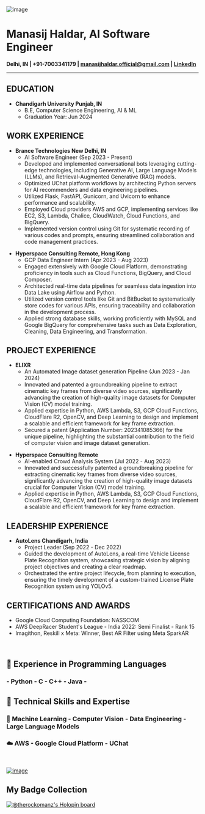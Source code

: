 ![image](https://media.licdn.com/dms/image/D4D16AQHvMkMtZMkDPw/profile-displaybackgroundimage-shrink_200_800/0/1688903162376?e=2147483647&v=beta&t=SIfM6qzISCpLVLy1g1D0k7Oop0nLEOg7hv-bVRDxWPA)

<h1>Manasij Haldar, AI Software Engineer</h1>
<p><strong>Delhi, IN | +91-7003341179 | <a href="mailto:manasijhaldar.official@gmail.com">manasijhaldar.official@gmail.com</a> | <a href="https://www.linkedin.com/in/manasij-haldar/">LinkedIn</a></strong></p>

<hr>

<h2>EDUCATION</h2>
<ul>
  <li><strong>Chandigarh University Punjab, IN</strong>
    <ul>
      <li>B.E, Computer Science Engineering, AI & ML</li>
      <li>Graduation Year: Jun 2024</li>
    </ul>
  </li>
</ul>

<h2>WORK EXPERIENCE</h2>
<ul>
  <li><strong>Brance Technologies New Delhi, IN</strong>
    <ul>
      <li>AI Software Engineer (Sep 2023 - Present)</li>
      <li>Developed and implemented conversational bots leveraging cutting-edge technologies, including Generative AI, Large Language Models (LLMs), and Retrieval-Augmented Generative (RAG) models.</li>
      <li>Optimized UChat platform workflows by architecting Python servers for AI recommenders and data engineering pipelines.</li>
      <li>Utilized Flask, FastAPI, Gunicorn, and Uvicorn to enhance performance and scalability.</li>
      <li>Employed Cloud providers AWS and GCP, implementing services like EC2, S3, Lambda, Chalice, CloudWatch, Cloud Functions, and BigQuery.</li>
      <li>Implemented version control using Git for systematic recording of various codes and prompts, ensuring streamlined collaboration and code management practices.</li>
    </ul>
  </li>
</ul>

<ul>
  <li><strong>Hyperspace Consulting Remote, Hong Kong</strong>
    <ul>
      <li>GCP Data Engineer Intern (Apr 2023 - Aug 2023)</li>
      <li>Engaged extensively with Google Cloud Platform, demonstrating proficiency in tools such as Cloud Functions, BigQuery, and Cloud Composer.</li>
      <li>Architected real-time data pipelines for seamless data ingestion into Data Lake using Airflow and Python.</li>
      <li>Utilized version control tools like Git and BitBucket to systematically store codes for various APIs, ensuring traceability and collaboration in the development process.</li>
      <li>Applied strong database skills, working proficiently with MySQL and Google BigQuery for comprehensive tasks such as Data Exploration, Cleaning, Data Engineering, and Transformation.</li>
    </ul>
  </li>
</ul>

<h2>PROJECT EXPERIENCE</h2>
<ul>
  <li><strong>ELIXR</strong>
    <ul>
      <li>An Automated Image dataset generation Pipeline (Jun 2023 - Jan 2024)</li>
      <li>Innovated and patented a groundbreaking pipeline to extract cinematic key frames from diverse video sources, significantly advancing the creation of high-quality image datasets for Computer Vision (CV) model training.</li>
      <li>Applied expertise in Python, AWS Lambda, S3, GCP Cloud Functions, CloudFlare R2, OpenCV, and Deep Learning to design and implement a scalable and efficient framework for key frame extraction.</li>
      <li>Secured a patent (Application Number: 202341085366) for the unique pipeline, highlighting the substantial contribution to the field of computer vision and image dataset generation.</li>
    </ul>
  </li>
</ul>

<ul>
  <li><strong>Hyperspace Consulting Remote</strong>
    <ul>
      <li>AI-enabled Crowd Analysis System (Jul 2022 - Aug 2023)</li>
      <li>Innovated and successfully patented a groundbreaking pipeline for extracting cinematic key frames from diverse video sources, significantly advancing the creation of high-quality image datasets crucial for Computer Vision (CV) model training.</li>
      <li>Applied expertise in Python, AWS Lambda, S3, GCP Cloud Functions, CloudFlare R2, OpenCV, and Deep Learning to design and implement a scalable and efficient framework for key frame extraction.</li>
    </ul>
  </li>
</ul>

<h2>LEADERSHIP EXPERIENCE</h2>
<ul>
  <li><strong>AutoLens Chandigarh, India</strong>
    <ul>
      <li>Project Leader (Sep 2022 - Dec 2022)</li>
      <li>Guided the development of AutoLens, a real-time Vehicle License Plate Recognition system, showcasing strategic vision by aligning project objectives and creating a clear roadmap.</li>
      <li>Orchestrated the entire project lifecycle, from planning to execution, ensuring the timely development of a custom-trained License Plate Recognition system using YOLOv5.</li>
    </ul>
  </li>
</ul>

<h2>CERTIFICATIONS AND AWARDS</h2>
<ul>
  <li>Google Cloud Computing Foundation: NASSCOM</li>
  <li>AWS DeepRacer Student's League - India 2022: Semi Finalist - Rank 15</li>
  <li>Imagithon, Reskill x Meta: Winner, Best AR Filter using Meta SparkAR</li>
</ul>


<br>

   ## 🔭 Experience in Programming Languages 
   ### - Python - C - C++ - Java -

   ## 🌱 Technical Skills and Expertise 
   ### 🤖 Machine Learning - Computer Vision - Data Engineering - Large Language Models
   ### ☁️ AWS - Google Cloud Platform - UChat

<br>


[![image](https://thelinkedinman.com/wp-content/uploads/2016/02/View-my-LinkedIn-profile-image-3-300x140.png)](https://www.linkedin.com/comm/mynetwork/discovery-see-all?usecase=PEOPLE_FOLLOWS&followMember=manasij-haldar)
<br>

## My Badge Collection
[![@therockomanz's Holopin board](https://holopin.me/therockomanz)](https://holopin.io/@therockomanz)
